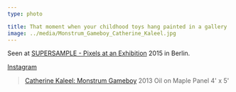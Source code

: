 ```yaml
---
type: photo

title: That moment when your childhood toys hang painted in a gallery
image: ../media/Monstrum_Gameboy_Catherine_Kaleel.jpg
---
```


Seen at [SUPERSAMPLE - Pixels at an Exhibition](http://www.supersample.de) 2015 in Berlin.

[Instagram](https://instagram.com/p/10_nFWNSvA/)

> [Catherine Kaleel: Monstrum Gameboy](http://catherinekaleel.com/artwork/3250054_Monstrum_Gameboy.html)
> 2013
> Oil on Maple Panel
> 4' x 5'
